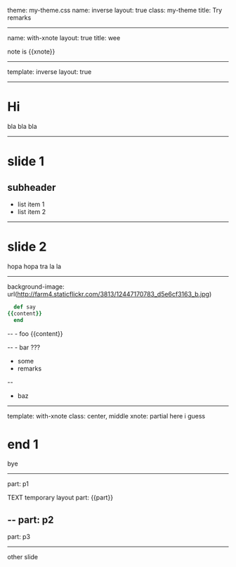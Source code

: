 theme: my-theme.css
name: inverse
layout: true
class: my-theme
title: Try remarks

---
name: with-xnote
layout: true
title: wee

note is {{xnote}}

---
template: inverse
layout: true

---
# Hi

bla bla bla

---
# slide 1
## subheader

- list item 1
- list item 2

---
# slide 2

hopa hopa tra la la

---
background-image: url(http://farm4.staticflickr.com/3813/12447170783_d5e6cf3163_b.jpg)

```ruby
  def say
{{content}}
  end
```

--
    - foo
{{content}}

--
    - bar
???
- some
- remarks

--
- baz

---
template: with-xnote
class: center, middle
xnote: partial here i guess

# end 1

bye

---
part: p1

TEXT temporary layout
part: {{part}}

--
part: p2
--
part: p3

---
other slide
